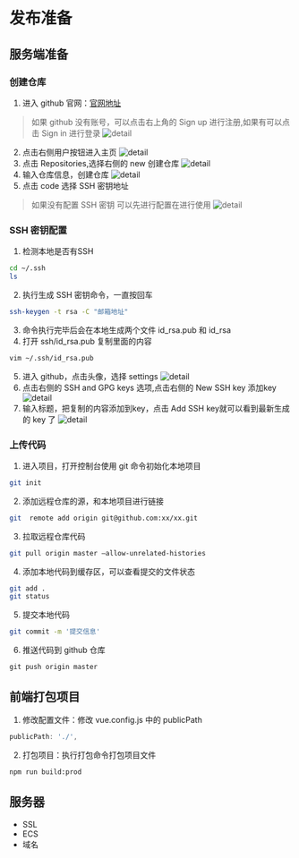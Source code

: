 # 发布准备

##  服务端准备
### 创建仓库

1. 进入 github 官网：[官网地址](https://github.com/)
> 如果 github 没有账号，可以点击右上角的 Sign up 进行注册,如果有可以点击 Sign in 进行登录
   ![detail](../images/github.jpg)
2. 点击右侧用户按钮进入主页
   ![detail](../images/github2.jpg)
3. 点击 Repositories,选择右侧的 new 创建仓库
![detail](../images/github3.png)
4. 输入仓库信息，创建仓库
![detail](../images/github5.png)
5. 点击 code 选择 SSH 密钥地址
> 如果没有配置 SSH 密钥 可以先进行配置在进行使用
![detail](../images/github6.jpg)


### SSH 密钥配置
1. 检测本地是否有SSH
```bash
cd ~/.ssh
ls
```
2. 执行生成 SSH 密钥命令，一直按回车
```bash
ssh-keygen -t rsa -C "邮箱地址"
```
3. 命令执行完毕后会在本地生成两个文件 id_rsa.pub 和 id_rsa
4. 打开 ssh/id_rsa.pub 复制里面的内容
```bash
vim ~/.ssh/id_rsa.pub
```
5. 进入 github，点击头像，选择 settings
![detail](../images/github7.jpg)
6. 点击右侧的 SSH and GPG keys 选项,点击右侧的 New SSH key 添加key
![detail](../images/github8.png)
7. 输入标题，把复制的内容添加到key，点击 Add SSH key就可以看到最新生成的 key 了
![detail](../images/github9.png)

### 上传代码
1. 进入项目，打开控制台使用 git 命令初始化本地项目
```bash
git init
```
2. 添加远程仓库的源，和本地项目进行链接
```bash
git  remote add origin git@github.com:xx/xx.git
```
3. 拉取远程仓库代码
```bash
git pull origin master –allow-unrelated-histories
```
4. 添加本地代码到缓存区，可以查看提交的文件状态
```bash
git add .
git status
```
5. 提交本地代码
```bash
git commit -m '提交信息'
```
6. 推送代码到 github 仓库
```
git push origin master
```

## 前端打包项目
1. 修改配置文件：修改 vue.config.js 中的 publicPath
```js
publicPath: './',
```
2. 打包项目：执行打包命令打包项目文件
```bash
npm run build:prod
```
## 服务器
- SSL
- ECS
- 域名
